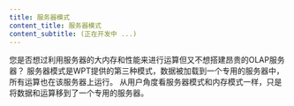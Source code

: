 ```yaml
---
title: 服务器模式
content_title: 服务器模式
content_subtitle: (正在开发中 ...)
---               
```

<p>
您是否想过利用服务器的大内存和性能来进行运算但又不想搭建昂贵的OLAP服务器？
服务器模式是WPT提供的第三种模式，数据被加载到一个专用的服务器中，所有运算也在该服务器上运行。
从用户角度看服务器模式和内存模式一样，只是将数据和运算移到了一个专用的服务器。
</p>

